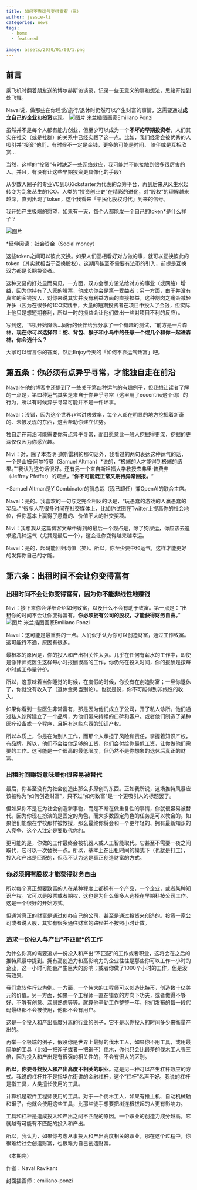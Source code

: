 ```yaml
---
title: 如何不靠运气变得富有（三）
author: jessie-li
categories: news
tags:
  - home
  - featured
 
image: assets/2020/01/09/1.png
---
```

## 前言
乘飞机时翻着朋友送的博尔赫斯访谈录，记录一些无意义的事和想法，思绪开始到处飞舞。

Naval说，做那些在你睡觉/旅行/退休时仍然可以产生财富的事情，这需要通过**成立自己的企业**和**投资**实现。
![图片](/assets/2020/01/09/2.png) 
米兰插图画家Emiliano Ponzi

虽然并不是每个人都有能力创业，但至少可以成为一个**不坏的早期投资者**，人们其实在社交（或是社群）的关系中已经实践了这一点。比如，我们经常会被优秀的人吸引并“投资”他们，有时候不一定是金钱，更多的可能是时间、 陪伴或是互相欣赏...

当然，这样的“投资”有时缺乏一些网络效应，我可能并不能接触到很多很厉害的人。并且，有没有让这些早期投资更具像化的手段?

从少数人圈子的专业VC到以Kickstarter为代表的众筹平台，再到后来从风生水起转变为乱象丛生的1CO。人类的“投资创业史”在精彩的进化，对“股权”的理解越来越深，直到出现了token，这个我看来「平民化股权时代」到来的信号。

我开始产生极端的愿望，如果有一天，[每个人都能发一个自己的token](http://mp.weixin.qq.com/s?__biz=MzU5NjQxNzQ3Mw==&mid=2247483899&idx=1&sn=e578e1d08352eaa46bfb1511b7b8b77c&chksm=fe624f55c915c643c235bfc184cf343fec4c0f8eb7527e8be82212cc5731f6a184c72eaea6e8&scene=21#wechat_redirect)*是什么样子？

![图片](/assets/2020/01/09/3.png) 

*延伸阅读：社会资金（Social money）

这些token之间可以彼此交换。如果人们互相看好对方做的事，就可以互换彼此的token（其实就相当于互换股权）。这期间甚至不需要有法币的引入，前提是互换双方都是长期投资者。

这种交易的好处显而易见。一方面，双方会想方设法给对方的事业（或网络）增益，因为你持有了人家的股票，他成功你会是第一受益者；另一方面，由于并没有真实的金钱投入，对你来说其实并没有利益方面的直接损益，这种割肉之痛会减轻许多（因为在很多的1CO实践中，大量的短期投资者在项目中投入了金钱，但实际上他只是想短期套利，所以一时的损益会让他们做出一些对项目不利的反应）。

写到这，飞机开始降落...同行的伙伴给我分享了一个有趣的测试，“前方是一片森林，**现在你可以选择带：蛇、背包、猴子和小鸟中的任意一个或几个和你一起进森林，你会选什么？**

大家可以留言你的答案，然后Enjoy今天的「如何不靠运气致富」吧。

## 第五条：你必须有点异乎寻常，才能独自走在前沿
Naval在他的博客中还提到了一些关于第四种运气的有趣例子，但我想让读者了解的一点是，第四种运气其实是来自于你异乎寻常（这里用了eccentric这个词）的行为，所以有时候异乎寻常可能并不是一件坏事。

Naval：没错，因为这个世界非常讲求效率，每个人都在明显的地方挖掘着新奇的、未被发现的东西，这会帮助你建立优势。

独自走在前沿可能需要你有点异乎寻常，而且愿意比一般人挖掘得更深，挖掘的更深仅仅因为你感兴趣。

Nivi：对，除了本杰明·迪斯雷利的那句话外，我看过的两句表达这种运气的话，一个是山姆·阿尔特曼（Samuel Altman）*说的，“极端的人才能得到极端的结果。”“我认为这句话很好。还有另一个来自斯坦福大学教授杰弗里·普费弗（Jeffrey Pfeffer）的观点，“**你不可能既正常又期待异常回报。**“

*Samuel Altman是Y Combinator的前总裁（现已卸任）兼OpenAI的联合主席。

Naval：是的。我喜欢的一句与之完全相反的话是，“玩愚蠢的游戏的人赢愚蠢的奖品。”“很多人花很多时间在社交媒体上，比如你试图在Twitter上提高你的社会地位，但你基本上赢得了愚蠢的、价值不大的社交奖项。

Nivi：我想我从这篇博客文章中得到的最后一个观点是，除了狗屎运，你应该去追求这几种运气（尤其是最后一个），这会让你变得越来越幸运。

Naval：是的，起码能回归均值（笑）。所以，你至少要中和运气，这样才能更好的发挥你自己的才能。

## 第六条：出租时间不会让你变得富有
### 出租时间不会让你变得富有，因为你不能非线性地赚钱
Nivi：接下来你会详细介绍如何致富，以及什么不会有助于致富。第一点是：“出租你的时间不会让你变得富有。**你必须拥有公司的股权，才能获得财务自由。**”
![图片](/assets/2020/01/09/4.png) 
米兰插图画家Emiliano Ponzi

Naval：这可能是最重要的一点。人们似乎认为你可以创造财富，通过工作致富。这可能行不通，原因有很多。

最根本的原因是，你的投入和产出相关性太强。几乎在任何有薪水的工作中，即使是像律师或医生这样每小时报酬很高的工作，你仍然在投入时间，你的报酬是按每小时或工作量计价。

所以，这意味着当你睡觉的时候，在度假的时候，你没有在创造财富；一旦你退休了，你就没有收入了（退休金另当别论）。也就是说，你不可能得到非线性的收入。

如果你看到一些医生非常富有，那是因为他们成立了公司，开了私人诊所。他们通过私人诊所建立了一个品牌，为他们带来持续的口碑和客户。或者他们制造了某种医疗设备或一个程序，且拥有这些东西的知识产权。

所以本质上，你是在为别人工作，而那个人承担了风险和责任，掌握着知识产权，有品牌。所以，他们不会给你足够的工资，他们会付给你最低工资，让你做他们需要的工作。这可能是一个很高的最低限度，但仍然不是你想象的退休后真正的财富。

### 出租时间赚钱意味着你很容易被替代
最后，你甚至没有为社会创造出那么多原创的东西。正如我所说，这场推特风暴应该被称为“如何创造财富”，只不过“如何致富”是一个更吸引人的标题罢了。

但如果你不是在为社会创造新事物，而是不断在做重复性的事情，你就很容易被替代。因为你现在扮演的是固定的角色，而大多数固定角色的任务是可以教会的。如果他们能像在学校那样被教授，那么最终你将会和一个更年轻的、拥有最新知识的人竞争，这个人注定是要取代你的。

更可能的是，你做的工作最终会被机器人或人工智能取代。它甚至不需要一夜之间取代，它可以一次替换一点。所以，基本上在出租时间的模式下（也就是打工），投入和产出是匹配的，但我不认为这是真正创造财富的方式。

### 你必须拥有股权才能获得财务自由
所以每个真正想要致富的人在某种程度上都拥有一个产品，一个企业，或者某种知识产权。它可以是股票或者期权，这也是为什么很多人选择在早期科技公司工作。这是一个很好的开始方式。

但通常真正的财富是通过创办自己的公司，甚至是通过投资来创造的。投资一家公司或者说入股，其实有很多通往财富的路径并不按照小时计数。

### 追求一份投入与产出”不匹配“的工作
为什么你真的需要追求一份投入和产出“不匹配”的工作或者职业，这将会在之后的推特风暴中提到。拥有高创造力和高影响力的企业往往是那些你可以工作一小时的企业，这一小时可能会产生巨大的影响；或者你做了1000个小时的工作，但是没有效果。

我们拿软件行业为例。一方面，一个伟大的工程师可以创造比特币，创造数十亿美元的价值。另一方面，如果一个工程师一直在错误的方向下功夫，或者做得不够好、不够有创意、深思熟虑等等。就算他辛勤工作整整一年，他们发布的每一段代码最终都不会被使用，他都不会有用户。

这是一个投入和产出高度分离的行业的例子，它不是以你投入的时间多少来衡量产出的。

再举一个极端的例子，假设你是世界上最好的伐木工人，如果你不用工具，或用最简单的工具（比如一把斧子或者一把锯子）伐木，你也只会比最差的伐木工人强三倍，因为投入和产出是有很强的相关性的，不会有很大的区别。

**所以，你要寻找投入和产出高度不相关的职业**。这是另一种可以产生杠杆效应的方式。我说的杠杆并不是指华尔街讲的金融杠杆，这个“杠杆”名声不好。我说的杠杆是指工具，人类擅长使用的工具。

计算机是软件工程师使用的工具。对于一个伐木工人，如果有推土机、自动机械轴和锯子，他就会使用这些工具，比那些徒手想要把树连根拔起的人更有影响力。

工具和杠杆是造成投入和产出之间不匹配的原因。一个职业的创造力成分越高，它就越有可能有不匹配的投入和产出。

所以，我认为，如果你考虑从事投入和产出高度相关的职业，那在这个过程中，你很难给社会创造财富，也很难为自己创造财富。

（本期完）

作者：Naval Ravikant 

封面插画师：emiliano-ponzi


